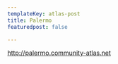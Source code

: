 ```yaml
---
templateKey: atlas-post
title: Palermo
featuredpost: false

---
```

<!-- end -->

http://palermo.community-atlas.net
